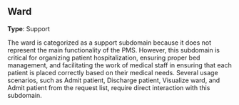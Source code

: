 ## Ward

**Type**: Support

The ward is categorized as a support subdomain because it does not represent the main functionality of the PMS. However, this subdomain is critical for organizing patient hospitalization, ensuring proper bed management, and facilitating the work of medical staff in ensuring that each patient is placed correctly based on their medical needs. Several usage scenarios, such as Admit patient, Discharge patient, Visualize ward, and Admit patient from the request list, require direct interaction with this subdomain.
